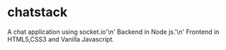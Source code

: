 # chatstack
A chat application using socket.io'\n'
Backend in Node js.'\n'
Frontend in HTML5,CSS3 and Vanilla Javascript.
